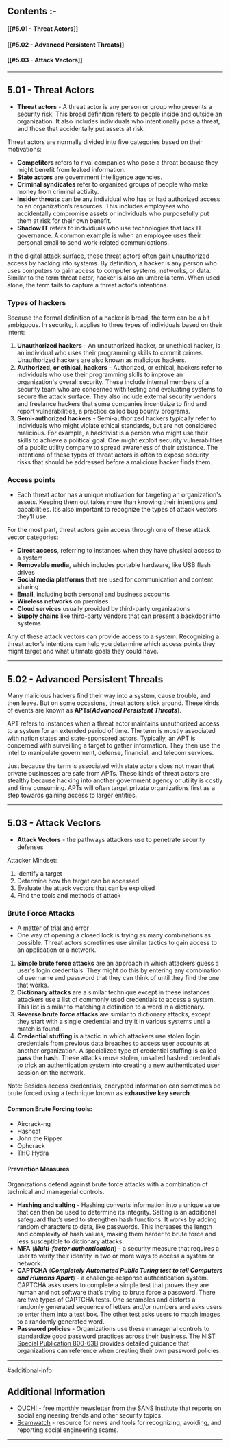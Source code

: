 
## Contents :-

#### [[#5.01 - Threat Actors]]
#### [[#5.02 - Advanced Persistent Threats]]
#### [[#5.03 - Attack Vectors]]

---

## 5.01 - Threat Actors

- **Threat actors** - A threat actor is any person or group who presents a security risk. This broad definition refers to people inside and outside an organization. It also includes individuals who intentionally pose a threat, and those that accidentally put assets at risk. 

Threat actors are normally divided into five categories based on their motivations:
- **Competitors** refers to rival companies who pose a threat because they might benefit from leaked information.
- **State actors** are government intelligence agencies.
- **Criminal syndicates** refer to organized groups of people who make money from criminal activity.
- **Insider threats** can be any individual who has or had authorized access to an organization’s resources. This includes employees who accidentally compromise assets or individuals who purposefully put them at risk for their own benefit.
- **Shadow IT** refers to individuals who use technologies that lack IT governance. A common example is when an employee uses their personal email to send work-related communications.

In the digital attack surface, these threat actors often gain unauthorized access by hacking into systems. By definition, a hacker is any person who uses computers to gain access to computer systems, networks, or data. Similar to the term threat actor, hacker is also an umbrella term. When used alone, the term fails to capture a threat actor’s intentions.
### Types of hackers

Because the formal definition of a hacker is broad, the term can be a bit ambiguous. In security, it applies to three types of individuals based on their intent:

1. **Unauthorized hackers** - An unauthorized hacker, or unethical hacker, is an individual who uses their programming skills to commit crimes. Unauthorized hackers are also known as malicious hackers.
2. **Authorized, or ethical, hackers** - Authorized, or ethical, hackers refer to individuals who use their programming skills to improve an organization's overall security. These include internal members of a security team who are concerned with testing and evaluating systems to secure the attack surface. They also include external security vendors and freelance hackers that some companies incentivize to find and report vulnerabilities, a practice called bug bounty programs.
3. **Semi-authorized hackers** - Semi-authorized hackers typically refer to individuals who might violate ethical standards, but are not considered malicious. For example, a hacktivist is a person who might use their skills to achieve a political goal. One might exploit security vulnerabilities of a public utility company to spread awareness of their existence. The intentions of these types of threat actors is often to expose security risks that should be addressed before a malicious hacker finds them.
### Access points

- Each threat actor has a unique motivation for targeting an organization's assets. Keeping them out takes more than knowing their intentions and capabilities. It’s also important to recognize the types of attack vectors they’ll use.

For the most part, threat actors gain access through one of these attack vector categories:

- **Direct access**, referring to instances when they have physical access to a system
- **Removable media**, which includes portable hardware, like USB flash drives
- **Social media platforms** that are used for communication and content sharing
- **Email**, including both personal and business accounts
- **Wireless networks** on premises
- **Cloud services** usually provided by third-party organizations
- **Supply chains** like third-party vendors that can present a backdoor into systems

Any of these attack vectors can provide access to a system. Recognizing a threat actor’s intentions can help you determine which access points they might target and what ultimate goals they could have.

---

## 5.02 - Advanced Persistent Threats

Many malicious hackers find their way into a system, cause trouble, and then leave. But on some occasions, threat actors stick around. These kinds of events are known as **APTs**(***Advanced Persistent Threats***).

APT refers to instances when a threat actor maintains unauthorized access to a system for an extended period of time. The term is mostly associated with nation states and state-sponsored actors. Typically, an APT is concerned with surveilling a target to gather information. They then use the intel to manipulate government, defense, financial, and telecom services.

Just because the term is associated with state actors does not mean that private businesses are safe from APTs. These kinds of threat actors are stealthy because hacking into another government agency or utility is costly and time consuming. APTs will often target private organizations first as a step towards gaining access to larger entities.

---
## 5.03 - Attack Vectors

- **Attack Vectors** - the pathways attackers use to penetrate security defenses 

Attacker Mindset:
1. Identify a target
2. Determine how the target can be accessed 
3. Evaluate the attack vectors that can be exploited
4. Find the tools and methods of attack 

### Brute Force Attacks 

- A matter of trial and error
- One way of opening a closed lock is trying as many combinations as possible. Threat actors sometimes use similar tactics to gain access to an application or a network. 

1. **Simple brute force attacks** are an approach in which attackers guess a user's login credentials. They might do this by entering any combination of username and password that they can think of until they find the one that works.
2. **Dictionary attacks** are a similar technique except in these instances attackers use a list of commonly used credentials to access a system. This list is similar to matching a definition to a word in a dictionary.
3. **Reverse brute force attacks** are similar to dictionary attacks, except they start with a single credential and try it in various systems until a match is found.
4. **Credential stuffing** is a tactic in which attackers use stolen login credentials from previous data breaches to access user accounts at another organization. A specialized type of credential stuffing is called **pass the hash**. These attacks reuse stolen, unsalted hashed credentials to trick an authentication system into creating a new authenticated user session on the network.

Note: Besides access credentials, encrypted information can sometimes be brute forced using a technique known as **exhaustive key search**.

#### Common Brute Forcing tools:

- Aircrack-ng
- Hashcat
- John the Ripper
- Ophcrack
- THC Hydra

#### Prevention Measures

Organizations defend against brute force attacks with a combination of technical and managerial controls. 
- **Hashing and salting** - Hashing converts information into a unique value that can then be used to determine its integrity. Salting is an additional safeguard that’s used to strengthen hash functions. It works by adding random characters to data, like passwords. This increases the length and complexity of hash values, making them harder to brute force and less susceptible to dictionary attacks.
- **MFA** (***Multi-factor authentication***) - a security measure that requires a user to verify their identity in two or more ways to access a system or network.
- **CAPTCHA** (***Completely Automated Public Turing test to tell Computers and Humans Apart***) - a challenge-response authentication system. CAPTCHA asks users to complete a simple test that proves they are human and not software that’s trying to brute force a password. There are two types of CAPTCHA tests. One scrambles and distorts a randomly generated sequence of letters and/or numbers and asks users to enter them into a text box. The other test asks users to match images to a randomly generated word.
- **Password policies** - Organizations use these managerial controls to standardize good password practices across their business. The [NIST Special Publication 800-63B](https://nvlpubs.nist.gov/nistpubs/SpecialPublications/NIST.SP.800-63b.pdf) provides detailed guidance that organizations can reference when creating their own password policies.
 
---

#additional-info
## Additional Information

- [OUCH!](https://www.sans.org/newsletters/ouch/) - free monthly newsletter from the SANS Institute that reports on social engineering trends and other security topics.
- [Scamwatch](https://www.scamwatch.gov.au/) -  resource for news and tools for recognizing, avoiding, and reporting social engineering scams.

---
